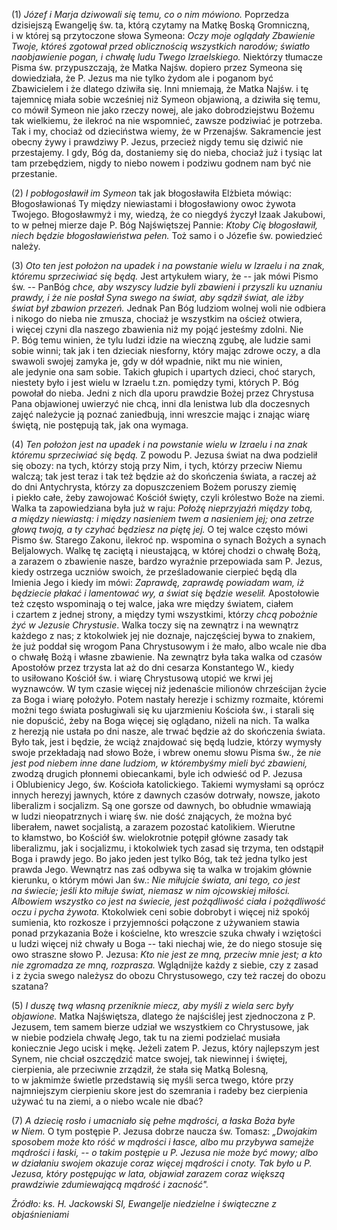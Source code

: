 
\(1\) *Józef i Marja dziwowali się temu, co o nim mówiono.* Poprzedza
dzisiejszą Ewangelję św. ta, którą czytamy na Matkę Boską Gromniczną,
i w której są przytoczone słowa Symeona: *Oczy moje oglądały Zbawienie
Twoje, któreś zgotował przed oblicznością wszystkich narodów; światło
naobjawienie pogan, i chwałę ludu Twego Izraelskiego.* Niektórzy
tłumacze Pisma św. przypuszczają, że Matka Najśw. dopiero przez Symeona
się dowiedziała, że P. Jezus ma nie tylko żydom ale i poganom być
Zbawicielem i że dlatego dziwiła się. Inni mniemają, że Matka Najśw.
i tę tajemnicę miała sobie wcześniej niż Symeon objawioną, a dziwiła się
temu, co mówił Symeon nie jako rzeczy nowej, ale jako dobrodziejstwu
Bożemu tak wielkiemu, że ilekroć na nie wspomnieć, zawsze podziwiać je
potrzeba. Tak i my, chociaż od dzieciństwa wiemy, że w Przenajśw.
Sakramencie jest obecny żywy i prawdziwy P. Jezus, przecież nigdy temu
się dziwić nie przestajemy. I gdy, Bóg da, dostaniemy się do nieba,
chociaż już i tysiąc lat tam przebędziem, nigdy to niebo nowem i podziwu
godnem nam być nie przestanie.

\(2\) *I pobłogosławił im Symeon* tak jak błogosławiła Elżbieta mówiąc:
Błogosławionaś Ty między niewiastami i błogosławiony owoc żywota
Twojego. Błogosławmyż i my, wiedzą, że co niegdyś życzył Izaak Jakubowi,
to w pełnej mierze daje P. Bóg Najświętszej Pannie: *Ktoby Cię
błogosławił, niech będzie błogosławieństwa pełen.* Toż samo i o Józefie
św. powiedzieć należy.

\(3\) *Oto ten jest położon na upadek i na powstanie wielu w Izraelu
i na znak, któremu sprzeciwiać się będą.* Jest artykułem wiary, że --
jak mówi Pismo św. -- PanBóg *chce, aby wszyscy ludzie byli zbawieni
i przyszli ku uznaniu prawdy, i że nie posłał Syna swego na świat, aby
sądził świat, ale iżby świat był zbawion przezeń.* Jednak Pan Bóg
ludziom wolnej woli nie odbiera i nikogo do nieba nie zmusza, chociaż je
wszystkim na oścież otwiera, i więcej czyni dla naszego zbawienia niż my
pojąć jesteśmy zdolni. Nie P. Bóg temu winien, że tylu ludzi idzie
na wieczną zgubę, ale ludzie sami sobie winni; tak jak i ten dzieciak
niesforny, który mając zdrowe oczy, a dla swawoli swojej zamyka je,
gdy w dół wpadnie, nikt mu nie winien, ale jedynie ona sam sobie. Takich
głupich i upartych dzieci, choć starych, niestety było i jest wielu
w Izraelu t.zn. pomiędzy tymi, których P. Bóg powołał do nieba. Jedni
z nich dla uporu prawdzie Bożej przez Chrystusa Pana objawionej uwierzyć
nie chcą, inni dla lenistwa lub dla doczesnych zajęć należycie ją poznać
zaniedbują, inni wreszcie mając i znając wiarę świętą, nie postępują
tak, jak ona wymaga.

\(4\) *Ten położon jest na upadek i na powstanie wielu w Izraelu i na
znak któremu sprzeciwiać się będą.* Z powodu P. Jezusa świat na dwa
podzielił się obozy: na tych, którzy stoją przy Nim, i tych,
którzy przeciw Niemu walczą; tak jest teraz i tak też będzie aż
do skończenia świata, a raczej aż do dni Antychrysta, którzy za
dopuszczeniem Bożem poruszy ziemię i piekło całe, żeby zawojować Kościół
święty, czyli królestwo Boże na ziemi. Walka ta zapowiedziana była już
w raju: *Położę nieprzyjaźń między tobą, a między niewiastą: i między
nasieniem twem a nasieniem jej; ona zetrze głową twoją, a ty czyhać
będziesz na piętę jej.* O tej walce często mówi Pismo św. Starego
Zakonu, ilekroć np. wspomina o synach Bożych a synach Beljalowych. Walkę
tę zaciętą i nieustającą, w której chodzi o chwałę Bożą, a zarazem
o zbawienie nasze, bardzo wyraźnie przepowiada sam P. Jezus, kiedy
ostrzega uczniów swoich, że prześladowanie cierpieć będą dla Imienia
Jego i kiedy im mówi: *Zaprawdę, zaprawdę powiadam wam, iż będziecie
płakać i lamentować wy, a świat się będzie weselił.* Apostołowie też
często wspominają o tej walce, jaka wre między światem, ciałem i czartem
z jednej strony, a między tymi wszystkimi, którzy *chcą pobożnie żyć
w Jezusie Chrystusie*. Walka toczy się na zewnątrz i na wewnątrz każdego
z nas; z ktokolwiek jej nie doznaje, najczęściej bywa to znakiem, że już
poddał się wrogom Pana Chrystusowym i że mało, albo wcale nie dba
o chwałę Bożą i własne zbawienie. Na zewnątrz była taka walka od czasów
Apostołów przez trzysta lat aż do dni cesarza Konstantego W., kiedy
to usiłowano Kościół św. i wiarę Chrystusową utopić we krwi jej
wyznawców. W tym czasie więcej niż jedenaście milionów chrześcijan życie
za Boga i wiarę położyło. Potem nastały herezje i schizmy rozmaite,
któremi możni tego świata posługiwali się ku ujarzmieniu Kościoła św.,
i starali się nie dopuścić, żeby na Boga więcej się oglądano, niżeli
na nich. Ta walka z herezją nie ustała po dni nasze, ale trwać będzie aż
do skończenia świata. Było tak, jest i będzie, że wciąż znajdować się
będą ludzie, którzy wymysły swoje przekładają nad słowo Boże, i wbrew
onemu słowu Pisma św., że *nie jest pod niebem inne dane ludziom,
w którembyśmy mieli być zbawieni,* zwodzą drugich płonnemi obiecankami,
byle ich odwieść od P. Jezusa i Oblubienicy Jego, św. Kościoła
katolickiego. Takiemi wymysłami są oprócz innych herezyj jawnych, które
z dawnych czasów dotrwały, nowsze, jakoto liberalizm i socjalizm. Są one
gorsze od dawnych, bo obłudnie wmawiają w ludzi nieopatrznych i wiarę
św. nie dość znających, że można być liberałem, nawet socjalistą,
a zarazem pozostać katolikiem. Wierutne to kłamstwo, bo Kościół
św. wielokrotnie potępił główne zasady tak liberalizmu, jak
i socjalizmu, i ktokolwiek tych zasad się trzyma, ten odstąpił Boga
i prawdy jego. Bo jako jeden jest tylko Bóg, tak też jedna tylko jest
prawda Jego. Wewnątrz nas zaś odbywa się ta walka w trojakim głównie
kierunku, o którym mówi Jan św.: *Nie miłujcie świata, ani tego, co jest
na świecie; jeśli kto miłuje świat, niemasz w nim ojcowskiej miłości.
Albowiem wszystko co jest na świecie, jest pożądliwość ciała
i pożądliwość oczu i pycha żywota.* Ktokolwiek ceni sobie dobrobyt
i więcej niż spokój sumienia, kto rozkosze i przyjemności połączone
z używaniem stawia ponad przykazania Boże i kościelne, kto wreszcie
szuka chwały i wziętości u ludzi więcej niż chwały u Boga -- taki
niechaj wie, że do niego stosuje się owo straszne słowo P. Jezusa: *Kto
nie jest ze mną, przeciw mnie jest; a kto nie zgromadza ze mną,
rozprasza.* Wglądnijże każdy z siebie, czy z zasad i z życia swego
należysz do obozu Chrystusowego, czy też raczej do obozu szatana?

\(5\) *I duszę twą własną przeniknie miecz, aby myśli z wiela serc były
objawione.* Matka Najświętsza, dlatego że najściślej jest zjednoczona
z P. Jezusem, tem samem bierze udział we wszystkiem co Chrystusowe, jak
w niebie podziela chwałę Jego, tak tu na ziemi podzielać musiała
koniecznie Jego ucisk i mękę. Jeżeli zatem P. Jezus, który najlepszym
jest Synem, nie chciał oszczędzić matce swojej, tak niewinnej i świętej,
cierpienia, ale przeciwnie zrządził, że stała się Matką Bolesną,
to w jakmimże świetle przedstawią się myśli serca twego, które przy
najmniejszym cierpieniu skore jest do szemrania i radeby bez cierpienia
używać tu na ziemi, a o niebo wcale nie dbać?

\(7\) *A dziecię rosło i umacniało się pełne mądrości, a łaska Boża byłe
w Niem.* O tym postępie P. Jezusa dobrze naucza św. Tomasz: *„Dwojakim
sposobem może kto róść w mądrości i łasce, albo mu przybywa samejże
mądrości i łaski, -- o takim postępie u P. Jezusa nie może być mowy;
albo w działaniu swojem okazuje coraz więcej mądrości i cnoty. Tak było
u P. Jezusa, który postępując w lata, objawiał zarazem coraz większą
prawdziwie zdumiewającą mądrość i zacność".*

*Źródło: ks. H. Jackowski SI, Ewangelje niedzielne i świąteczne z objaśnieniami*
